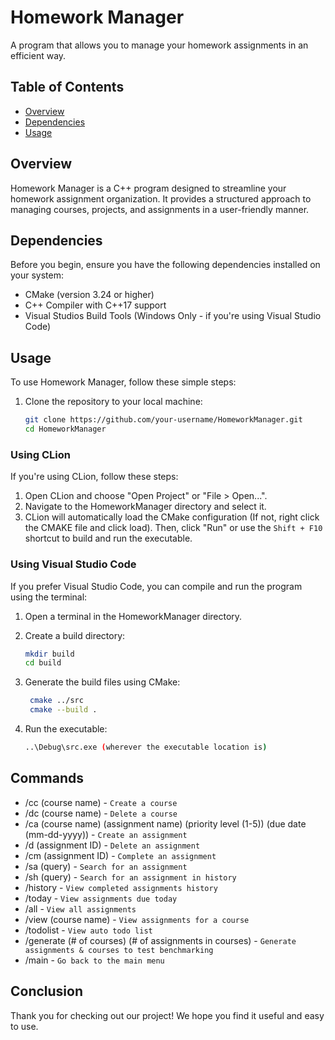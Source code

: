 # Homework Manager

A program that allows you to manage your homework assignments in an efficient way.

## Table of Contents
- [Overview](#overview)
- [Dependencies](#dependencies)
- [Usage](#usage)

## Overview
Homework Manager is a C++ program designed to streamline your homework assignment organization. It provides a structured approach to managing courses, projects, and assignments in a user-friendly manner.

## Dependencies
Before you begin, ensure you have the following dependencies installed on your system:
- CMake (version 3.24 or higher)
- C++ Compiler with C++17 support
- Visual Studios Build Tools (Windows Only - if you're using Visual Studio Code)

## Usage
To use Homework Manager, follow these simple steps:

1. Clone the repository to your local machine:
   ```bash
   git clone https://github.com/your-username/HomeworkManager.git
   cd HomeworkManager
   ```
### Using CLion
If you're using CLion, follow these steps:

1. Open CLion and choose "Open Project" or "File > Open...".
2. Navigate to the HomeworkManager directory and select it.
3. CLion will automatically load the CMake configuration (If not, right click the CMAKE file and click load). Then, click "Run" or use the `Shift + F10` shortcut to build and run the executable.

### Using Visual Studio Code
If you prefer Visual Studio Code, you can compile and run the program using the terminal:

1. Open a terminal in the HomeworkManager directory.

2. Create a build directory:
   ```bash
   mkdir build
   cd build
   ```
3. Generate the build files using CMake:
   ```bash
    cmake ../src
    cmake --build .
    ```
4. Run the executable:
    ```bash
    ..\Debug\src.exe (wherever the executable location is)
    ```

## Commands
- /cc (course name) - `Create a course`
- /dc (course name) - `Delete a course`
- /ca (course name) (assignment name) (priority level (1-5)) (due date (mm-dd-yyyy)) - `Create an assignment`
- /d (assignment ID) - `Delete an assignment`
- /cm (assignment ID) - `Complete an assignment`
- /sa (query) - `Search for an assignment`
- /sh (query) - `Search for an assignment in history`
- /history - `View completed assignments history`
- /today - `View assignments due today`
- /all - `View all assignments`
- /view (course name) - `View assignments for a course`
- /todolist - `View auto todo list`
- /generate (# of courses) (# of assignments in courses) - `Generate assignments & courses to test benchmarking`
- /main - `Go back to the main menu`

## Conclusion
Thank you for checking out our project! We hope you find it useful and easy to use.
